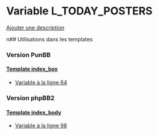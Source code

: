 # Variable L_TODAY_POSTERS
[Ajouter une description](https://fa-tvars.appspot.com/L_TODAY_POSTERS)

n## Utilisations dans les templates

### Version PunBB

#### [Template index_box](punbb/index_box.md)
* [Variable à la ligne 64](../punbb/index_box.tpl#L64)

### Version phpBB2

#### [Template index_body](subsilver/index_body.md)
* [Variable à la ligne 98](../subsilver/index_body.tpl#L98)